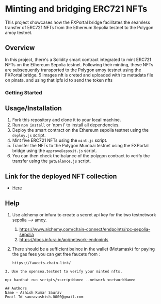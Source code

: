 # Minting and bridging ERC721 NFTs 

This project showcases how the FXPortal bridge facilitates the seamless transfer of ERC721 NFTs from the Ethereum Sepolia testnet to the Polygon amoy testnet.

## Overview

In this project, there's a Solidity smart contract integrated to mint ERC721 NFTs on the Ethereum Sepolia testnet. Following their minting, these NFTs are subsequently transported to the Polygon amoy testnet using the FXPortal bridge. 5 images nft is creted and uploaded with its metadata file on pinata. and using that ipfs id to send the token nfts

### Getting Started

## Usage/Installation

1. Fork this repository and clone it to your local machine.
2. Run `npm install` or 'npm i' to install all dependencies.
3. Deploy the smart contract on the Ethereum sepolia testnet using the `deploy.js` script.
4. Mint five ERC721 NFTs using the `mint.js` script.
5. Transfer the NFTs to the Polygon Mumbai testnet using the FXPortal bridge using the `approveDeposit.js` script.
6. You can then check the balance of the polygon contract to verify the transfer using the `getBalance.js` script.

## Link for the deployed NFT collection 
- [Here](https://testnets.opensea.io/collection/mynft-3883)
  
## Help

1. Use alchemy or infura to create a secret api key for the two testnetwork sepolia --> amoy.
    
   1. https://www.alchemy.com/chain-connect/endpoints/rpc-sepolia-sepolia
    2. https://docs.infura.io/api/network-endpoints

  
2. There should be a sufficient balnce in the wallet (Metamask) for paying the gas fees you can get free faucets from :
    ```
   https://faucets.chain.link/
  ```
 3. Use the opensea.testnet to verify your minted nfts.  
   
npx hardhat run scripts/<scriptName> --network <networkName>

## Authors
Name - Ashish Kumar Saurav
Email-Id sauravashish.0000@gmail.com


